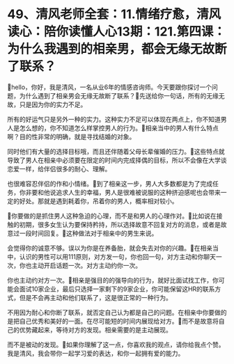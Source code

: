 # 49、清风老师全套：11.情绪疗愈，清风读心：陪你读懂人心13期：121.第四课：为什么我遇到的相亲男，都会无缘无故断了联系？

🎼hello，你好，我是清风，一名从业6年的情感咨询师。今天要跟你探讨一个问题，为什么遇到了相亲男会无缘无故断了联系？🎼先送给你一句话，所有的无缘无故，只是因为你的实力不足。

所有的好运气只是另外一种的实力。这种实力不足可以体现在两点上，你不知道男人是怎么想的，你不知道怎么样掌控男人的行为。🎼相亲当中的男人有什么特点啊？目的性非常的明确，就是寻找结婚的对象。

同时他们有大量的选择目标哦，而且还伴随着父母长辈催婚的压力。🎼这些特点就导致了男人在相亲中必须要在限定的时间内完成择偶的目标，所以不会像在大学谈恋爱一样，给伴侣很多的耐心、理解。

也很难容忍伴侣的作和小情绪。🎼到了相亲这一步，男人大多数都是为了完成任务，你非要和他说追求人生的幸福，男人是很难被说服的这种挤迫感呢也会带来一定的好处。那就是遇到耗着你，吊着你的男人，概率相对较小。

🎼你要做的是抓住男人这种急迫的心理，而不是和男人的心理作对。🎼比如说在接触的初期，很多女生认为要保持矜持，所以选择故意不回复对方的消息，或者是故意过一段时间回复。🎼这种做法对于相亲中的男生来说。

会觉得你的诚意不够。误以为你是在养备胎，就会失去对你的兴趣。🎼在相亲当中，认识的男性可以用111原则，对方发一句，你也回一句，对方主动和你聊天一次，你也主动开启话题一次。对方主动约你一次。

你也主动约对方一次。🎼相亲是强目的的强导向的行为，就好比面试找工作，你可能会面试10家企业，最后只选择一家剩下的9家企业，你可能保留这HR的联系方式，但是不会再主动和他们联系了，这是很正常的一种行为。

不用因为耐心和你断了联系，就否定自己认为都是自己的问题。在相亲中你要做的是把自己优秀和美好的一面。在尽可能短的时间内展现给对方。🎼而不是故意将自己的优势藏起来，等待对方的发现。相亲需要的是主动展现。

而不是被动的发现。🎼如果你理解了这一点，你喜欢我的观点，请你给我点个赞。我是清风，我会带你一起学习爱的表达，和你一起拥有爱的能力。


